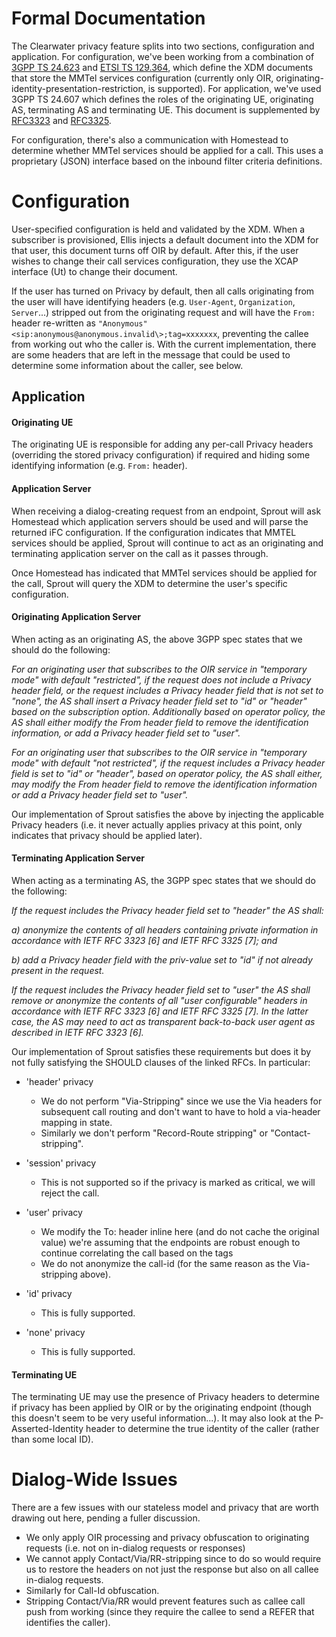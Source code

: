 Formal Documentation
====================

The Clearwater privacy feature splits into two sections, configuration
and application. For configuration, we've been working from a
combination of
[3GPP TS 24.623](http://www.arib.or.jp/IMT-2000/V730Jul09/5_Appendix/Rel8/24/24623-810.pdf)
and
[ETSI TS 129.364](http://www.etsi.org/deliver/etsi_ts/129300_129399/129364/08.00.00_60/ts_129364v080000p.pdf),
which define the XDM documents that store the MMTel services
configuration (currently only OIR,
originating-identity-presentation-restriction, is supported). For
application, we've used
3GPP TS 24.607[](http://www.quintillion.co.jp/3GPP/Specs/24607-910.pdf)
which defines the roles of the originating UE, originating AS,
terminating AS and terminating UE. This document is supplemented by
[RFC3323](http://www.ietf.org/rfc/rfc3323.txt)
and
[RFC3325](http://www.ietf.org/rfc/rfc3325.txt).

For configuration, there's also a communication with Homestead to
determine whether MMTel services should be applied for a call. This uses
a proprietary (JSON) interface based on the inbound filter criteria
definitions.

Configuration
=============

User-specified configuration is held and validated by the XDM. When a
subscriber is provisioned, Ellis injects a default document into the XDM
for that user, this document turns off OIR by default. After this, if
the user wishes to change their call services configuration, they use
the XCAP interface (Ut) to change their document.

If the user has turned on Privacy by default, then all calls originating
from the user will have identifying headers (e.g. `User-Agent`,
`Organization`, `Server`...) stripped out from the originating request and
will have the `From:` header re-written as `"Anonymous"
<sip:anonymous@anonymous.invalid\>;tag=xxxxxxx`, preventing the callee
from working out who the caller is. With the current implementation,
there are some headers that are left in the message that could be used
to determine some information about the caller, see below.

Application
-----------

#### Originating UE

The originating UE is responsible for adding any per-call Privacy
headers (overriding the stored privacy configuration) if required and
hiding some identifying information (e.g. `From:` header).

#### Application Server

When receiving a dialog-creating request from an endpoint, Sprout will
ask Homestead which application servers should be used and will parse
the returned iFC configuration. If the configuration indicates that
MMTEL services should be applied, Sprout will continue to act as an
originating and terminating application server on the call as it passes
through.

Once Homestead has indicated that MMTel services should be applied for
the call, Sprout will query the XDM to determine the user's specific
configuration.

#### Originating Application Server

When acting as an originating AS, the above 3GPP spec states that we
should do the following:

*For an originating user that subscribes to the OIR service in
"temporary mode" with default "restricted", if the request does not
include a Privacy header field, or the request includes a Privacy header
field that is not set to "none", the AS shall insert a Privacy header
field set to "id" or "header" based on the subscription option.
Additionally based on operator policy, the AS shall either modify the
From header field to remove the identification information, or add a
Privacy header field set to "user".*

*For an originating user that subscribes to the OIR service in
"temporary mode" with default "not restricted", if the request includes
a Privacy header field is set to "id" or "header", based on operator
policy, the AS shall either, may modify the From header field to remove
the identification information or add a Privacy header field set to
"user".*

Our implementation of Sprout satisfies the above by injecting the
applicable Privacy headers (i.e. it never actually applies privacy at
this point, only indicates that privacy should be applied later).

#### Terminating Application Server

When acting as a terminating AS, the 3GPP spec states that we should do
the following:

*If the request includes the Privacy header field set to "header" the AS
shall:*

*a) anonymize the contents of all headers containing private information
in accordance with IETF RFC 3323 [6] and IETF RFC 3325 [7]; and*

*b) add a Privacy header field with the priv-value set to "id" if not
already present in the request.*

*If the request includes the Privacy header field set to "user" the AS
shall remove or anonymize the contents of all "user configurable"
headers in accordance with IETF RFC 3323 [6] and IETF RFC 3325 [7]. In
the latter case, the AS may need to act as transparent back-to-back user
agent as described in IETF RFC 3323 [6].*

Our implementation of Sprout satisfies these requirements but does it by
not fully satisfying the SHOULD clauses of the linked RFCs. In
particular:

-   'header' privacy
    -   We do not perform "Via-Stripping" since we use the Via headers
        for subsequent call routing and don't want to have to hold a
        via-header mapping in state.
    -   Similarly we don't perform "Record-Route stripping" or
        "Contact-stripping".

-   'session' privacy
    -   This is not supported so if the privacy is marked as critical,
        we will reject the call.

-   'user' privacy
    -   We modify the To: header inline here (and do not cache the
        original value) we're assuming that the endpoints are robust
        enough to continue correlating the call based on the tags
    -   We do not anonymize the call-id (for the same reason as the
        Via-stripping above).

-   'id' privacy
    -   This is fully supported.

-   'none' privacy
    -   This is fully supported.

#### Terminating UE

The terminating UE may use the presence of Privacy headers to determine
if privacy has been applied by OIR or by the originating endpoint
(though this doesn't seem to be very useful information...). It may also
look at the P-Asserted-Identity header to determine the true identity of
the caller (rather than some local ID).

Dialog-Wide Issues
==================

There are a few issues with our stateless model and privacy that are
worth drawing out here, pending a fuller discussion.

-   We only apply OIR processing and privacy obfuscation to originating
    requests (i.e. not on in-dialog requests or responses)
-   We cannot apply Contact/Via/RR-stripping since to do so would
    require us to restore the headers on not just the response but also
    on all callee in-dialog requests.
-   Similarly for Call-Id obfuscation.
-   Stripping Contact/Via/RR would prevent features such as callee call
    push from working (since they require the callee to send a REFER
    that identifies the caller).

